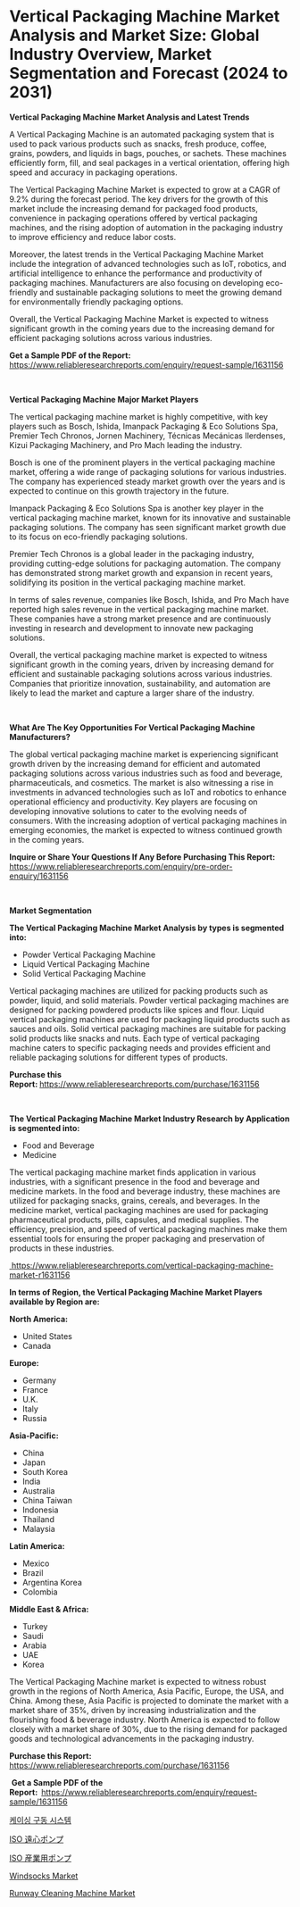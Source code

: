 <p><h1>Vertical Packaging Machine Market Analysis and Market Size: Global Industry Overview, Market Segmentation and Forecast (2024 to 2031)</h1></p><p><strong>Vertical Packaging Machine Market Analysis and Latest Trends</strong></p>
<p><p>A Vertical Packaging Machine is an automated packaging system that is used to pack various products such as snacks, fresh produce, coffee, grains, powders, and liquids in bags, pouches, or sachets. These machines efficiently form, fill, and seal packages in a vertical orientation, offering high speed and accuracy in packaging operations.</p><p>The Vertical Packaging Machine Market is expected to grow at a CAGR of 9.2% during the forecast period. The key drivers for the growth of this market include the increasing demand for packaged food products, convenience in packaging operations offered by vertical packaging machines, and the rising adoption of automation in the packaging industry to improve efficiency and reduce labor costs.</p><p>Moreover, the latest trends in the Vertical Packaging Machine Market include the integration of advanced technologies such as IoT, robotics, and artificial intelligence to enhance the performance and productivity of packaging machines. Manufacturers are also focusing on developing eco-friendly and sustainable packaging solutions to meet the growing demand for environmentally friendly packaging options.</p><p>Overall, the Vertical Packaging Machine Market is expected to witness significant growth in the coming years due to the increasing demand for efficient packaging solutions across various industries.</p></p>
<p><strong>Get a Sample PDF of the Report:&nbsp;</strong> <a href="https://www.reliableresearchreports.com/enquiry/request-sample/1631156">https://www.reliableresearchreports.com/enquiry/request-sample/1631156</a></p>
<p>&nbsp;</p>
<p><strong>Vertical Packaging Machine Major Market Players</strong></p>
<p><p>The vertical packaging machine market is highly competitive, with key players such as Bosch, Ishida, Imanpack Packaging & Eco Solutions Spa, Premier Tech Chronos, Jornen Machinery, Técnicas Mecánicas Ilerdenses, Kizui Packaging Machinery, and Pro Mach leading the industry.</p><p>Bosch is one of the prominent players in the vertical packaging machine market, offering a wide range of packaging solutions for various industries. The company has experienced steady market growth over the years and is expected to continue on this growth trajectory in the future.</p><p>Imanpack Packaging & Eco Solutions Spa is another key player in the vertical packaging machine market, known for its innovative and sustainable packaging solutions. The company has seen significant market growth due to its focus on eco-friendly packaging solutions.</p><p>Premier Tech Chronos is a global leader in the packaging industry, providing cutting-edge solutions for packaging automation. The company has demonstrated strong market growth and expansion in recent years, solidifying its position in the vertical packaging machine market.</p><p>In terms of sales revenue, companies like Bosch, Ishida, and Pro Mach have reported high sales revenue in the vertical packaging machine market. These companies have a strong market presence and are continuously investing in research and development to innovate new packaging solutions.</p><p>Overall, the vertical packaging machine market is expected to witness significant growth in the coming years, driven by increasing demand for efficient and sustainable packaging solutions across various industries. Companies that prioritize innovation, sustainability, and automation are likely to lead the market and capture a larger share of the industry.</p></p>
<p>&nbsp;</p>
<p><strong>What Are The Key Opportunities For Vertical Packaging Machine Manufacturers?</strong></p>
<p><p>The global vertical packaging machine market is experiencing significant growth driven by the increasing demand for efficient and automated packaging solutions across various industries such as food and beverage, pharmaceuticals, and cosmetics. The market is also witnessing a rise in investments in advanced technologies such as IoT and robotics to enhance operational efficiency and productivity. Key players are focusing on developing innovative solutions to cater to the evolving needs of consumers. With the increasing adoption of vertical packaging machines in emerging economies, the market is expected to witness continued growth in the coming years.</p></p>
<p><strong>Inquire or Share Your Questions If Any Before Purchasing This Report:</strong> <a href="https://www.reliableresearchreports.com/enquiry/pre-order-enquiry/1631156">https://www.reliableresearchreports.com/enquiry/pre-order-enquiry/1631156</a></p>
<p>&nbsp;</p>
<p><strong>Market Segmentation</strong></p>
<p><strong>The Vertical Packaging Machine Market Analysis by types is segmented into:</strong></p>
<p><ul><li>Powder Vertical Packaging Machine</li><li>Liquid Vertical Packaging Machine</li><li>Solid Vertical Packaging Machine</li></ul></p>
<p><p>Vertical packaging machines are utilized for packing products such as powder, liquid, and solid materials. Powder vertical packaging machines are designed for packing powdered products like spices and flour. Liquid vertical packaging machines are used for packaging liquid products such as sauces and oils. Solid vertical packaging machines are suitable for packing solid products like snacks and nuts. Each type of vertical packaging machine caters to specific packaging needs and provides efficient and reliable packaging solutions for different types of products.</p></p>
<p><strong>Purchase this Report:&nbsp;</strong><a href="https://www.reliableresearchreports.com/purchase/1631156">https://www.reliableresearchreports.com/purchase/1631156</a></p>
<p>&nbsp;</p>
<p><strong>The Vertical Packaging Machine Market Industry Research by Application is segmented into:</strong></p>
<p><ul><li>Food and Beverage</li><li>Medicine</li></ul></p>
<p><p>The vertical packaging machine market finds application in various industries, with a significant presence in the food and beverage and medicine markets. In the food and beverage industry, these machines are utilized for packaging snacks, grains, cereals, and beverages. In the medicine market, vertical packaging machines are used for packaging pharmaceutical products, pills, capsules, and medical supplies. The efficiency, precision, and speed of vertical packaging machines make them essential tools for ensuring the proper packaging and preservation of products in these industries.</p></p>
<p><a href="https://www.reliableresearchreports.com/vertical-packaging-machine-market-r1631156">&nbsp;https://www.reliableresearchreports.com/vertical-packaging-machine-market-r1631156</a></p>
<p><strong>In terms of Region, the Vertical Packaging Machine Market Players available by Region are:</strong></p>
<p>
    <p> <strong> North America: </strong>
        <ul>
            <li>United States</li>
            <li>Canada</li>
        </ul>
        </p> 
    <p> <strong> Europe: </strong>
        <ul>
            <li>Germany</li>
            <li>France</li>
            <li>U.K.</li>
            <li>Italy</li>
            <li>Russia</li>
        </ul>
        </p> 
    <p> <strong> Asia-Pacific: </strong>
        <ul>
            <li>China</li>
            <li>Japan</li>
            <li>South Korea</li>
            <li>India</li>
            <li>Australia</li>
            <li>China Taiwan</li>
            <li>Indonesia</li>
            <li>Thailand</li>
            <li>Malaysia</li>
        </ul>
        </p> 
    <p> <strong> Latin America: </strong>
        <ul>
            <li>Mexico</li>
            <li>Brazil</li>
            <li>Argentina Korea</li>
            <li>Colombia</li>
        </ul>
        </p> 
    <p> <strong> Middle East & Africa: </strong>
        <ul>
            <li>Turkey</li>
            <li>Saudi</li>
            <li>Arabia</li>
            <li>UAE</li>
            <li>Korea</li>
        </ul>
    </p>
    </p>
<p><p>The Vertical Packaging Machine market is expected to witness robust growth in the regions of North America, Asia Pacific, Europe, the USA, and China. Among these, Asia Pacific is projected to dominate the market with a market share of 35%, driven by increasing industrialization and the flourishing food & beverage industry. North America is expected to follow closely with a market share of 30%, due to the rising demand for packaged goods and technological advancements in the packaging industry.</p></p>
<p><strong>Purchase this Report: </strong><a href="https://www.reliableresearchreports.com/purchase/1631156">https://www.reliableresearchreports.com/purchase/1631156</a></p>
<p>&nbsp;<strong>Get a Sample PDF of the Report:&nbsp;&nbsp;</strong><a href="https://www.reliableresearchreports.com/enquiry/request-sample/1631156">https://www.reliableresearchreports.com/enquiry/request-sample/1631156</a></p>
<p><strong></strong></p>
<p><p><a href="https://github.com/asratman/Market-Research-Report-List-1/blob/main/3994902170518.md">케이싱 구동 시스템</a></p><p><a href="https://github.com/Alenaieme/Market-Research-Report-List-1/blob/main/7016697158968.md">ISO 遠心ポンプ</a></p><p><a href="https://github.com/AhmadMann1950/Market-Research-Report-List-1/blob/main/8701713158969.md">ISO 産業用ポンプ</a></p><p><a href="https://github.com/haleemasakdiya1/Market-Research-Report-List-1/blob/main/windsocks-market.md">Windsocks Market</a></p><p><a href="https://github.com/yazulaeha/Market-Research-Report-List-1/blob/main/runway-cleaning-machine-market.md">Runway Cleaning Machine Market</a></p></p>